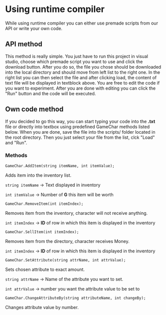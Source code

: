 # Using runtime compiler 
While using runtime compiler you can either use premade scripts from our API or write your own code.

## API method
This method is really simple. You just have to run this project in visual studio, choose which premade script you want to use and click the download button. After you do so, the file you chose should be downloaded into the local directory and should move from left list to the right one. In the right list you can then select the file and after clicking load, the content of text file will be displayed in textblock above. You are free to edit the code if you want to experiment. After you are done with editing you can click the "Run" button and the code will be executed.

## Own code method
If you decided to go this way, you can start typing your code into the __.txt__ file or directly into textbox using predefined GameChar methods listed below. When you are done, save the file into the scripts/ folder located in the root directory. Then you just select your file from the list, clck "Load" and "Run".

### Methods
`GameChar.AddItem(string itemName, int itemValue);`

Adds item into the inventory list.

`string itemName` -> Text displayed in inventory

`int itemValue` -> Number of __G__ this item will be worth

`GameChar.RemoveItem(int itemIndex);`

Removes item from the inventory, character will not receive anything.

`int itemIndex` -> __ID__ of row in which this item is displayed in the inventory

`GameChar.SellItem(int itemIndex);`

Removes item from the directory, character receives Money.

`int itemIndex` -> __ID__ of row in which this item is displayed in the inventory

`GameChar.SetAttribute(string attrName, int attrValue);`

Sets chosen attribute to exact amount.

`string attrName` -> Name of the attribute you want to set.

`int attrValue` -> number you want the attribute value to be set to

`GameChar.ChangeAttributeBy(string attributeName, int changeBy);`

Changes attribute value by number.
